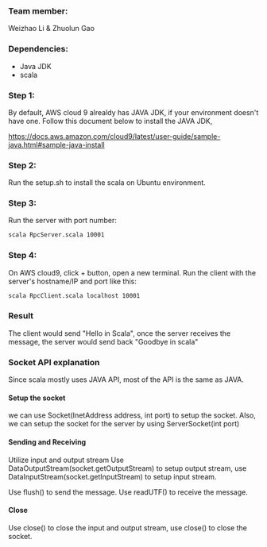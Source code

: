 ### Team member:
Weizhao Li & Zhuolun Gao

### Dependencies:
+ Java JDK
+ scala

### Step 1:
By default, AWS cloud 9 alrealdy has JAVA JDK, if your environment doesn't have one.
Follow this document below to install the JAVA JDK,

https://docs.aws.amazon.com/cloud9/latest/user-guide/sample-java.html#sample-java-install

### Step 2:
Run the setup.sh to install the scala on Ubuntu environment.

### Step 3:
Run the server with port number:

```bash
scala RpcServer.scala 10001
```

### Step 4:

On AWS cloud9, click + button, open a new terminal. Run the client with the server's hostname/IP and port like this:

```bash
scala RpcClient.scala localhost 10001
```

### Result
The client would send "Hello in Scala", once the server receives the message, the server would send back "Goodbye in scala"


### Socket API explanation

Since scala mostly uses JAVA API, most of the API is the same as JAVA.

#### Setup the socket

we can use Socket(InetAddress address, int port) to setup the socket. 
Also, we can setup the socket for the server by using ServerSocket(int port)

#### Sending and Receiving

Utilize input and output stream 
Use DataOutputStream(socket.getOutputStream) to setup output stream, use DataInputStream(socket.getInputStream) to setup input stream.

Use flush() to send the message. Use readUTF() to receive the message.

#### Close

Use close() to close the input and output stream, use close() to close the socket.